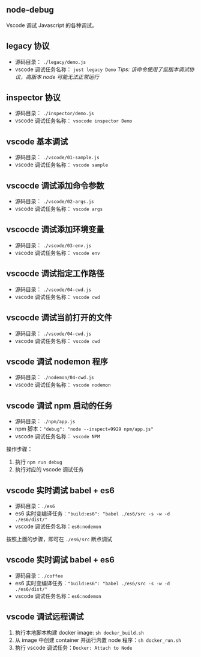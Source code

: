 ## node-debug
Vscode 调试 Javascript 的各种调试。

## legacy 协议
- 源码目录： `./legacy/demo.js`   
- vscode 调试任务名称： `just legacy Demo`
*Tips: 该命令使用了低版本调试协议，高版本 node 可能无法正常运行*

## inspector 协议
- 源码目录： `./inspector/demo.js`   
- vscode 调试任务名称： `vsocode inspector Demo`

## vscode 基本调试
- 源码目录： `./vscode/01-sample.js`   
- vscode 调试任务名称： `vscode sample`

## vscocde 调试添加命令参数
- 源码目录： `./vscode/02-args.js`   
- vscode 调试任务名称： `vscode args`

## vscocde 调试添加环境变量
- 源码目录： `./vscode/03-env.js`   
- vscode 调试任务名称： `vscode env`

## vscocde 调试指定工作路径
- 源码目录： `./vscode/04-cwd.js`   
- vscode 调试任务名称： `vscode cwd`

## vscocde 调试当前打开的文件
- 源码目录： `./vscode/04-cwd.js`   
- vscode 调试任务名称： `vscode cwd`

## vscode 调试 nodemon 程序
- 源码目录： `./nodemon/04-cwd.js`   
- vscode 调试任务名称： `vscode nodemon`

## vscode 调试 npm 启动的任务
- 源码目录： `./npm/app.js`
- npm 脚本：`"debug": "node --inspect=9929 npm/app.js"`
- vscode 调试任务名称： `vscode NPM`

操作步骤：
1. 执行 `npm run debug`
2. 执行对应的 vscode 调试任务

## vscode 实时调试 babel + es6
- 源码目录：`./es6`
- es6 实时变编译任务：`"build:es6": "babel ./es6/src -s -w -d ./es6/dist/"`
- vscode 调试任务名称：`es6:nodemon`

按照上面的步骤，即可在 `./es6/src` 断点调试

## vscode 实时调试 babel + es6
- 源码目录：`./coffee`
- es6 实时变编译任务：`"build:es6": "babel ./es6/src -s -w -d ./es6/dist/"`
- vscode 调试任务名称：`es6:nodemon`

## vscode 调试远程调试
1. 执行本地脚本构建 docker image: `sh docker_build.sh` 
2. 从 image 中创建 container 并运行内置 node 程序：`sh docker_run.sh`
3. 执行 vscode 调试任务：`Docker: Attach to Node`

